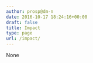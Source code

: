 ```yaml
---
author: prosp@dm-n
date: 2016-10-17 18:24:16+00:00
draft: false
title: Impact
type: page
url: /impact/
---
```


None
